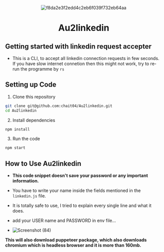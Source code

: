 <div align="center">

![f8da2e3f2edd4c2eb6f039f732eb64aa](https://user-images.githubusercontent.com/59140343/119865381-3cdba200-bf39-11eb-9f5c-2af84871b993.png)

</div>

<h1 align="center">Au2linkedin</h1>

## Getting started with linkedin request accepter

- This is a CLI, to accept all linkedin connection requests in few seconds. If you have slow internet connetion then this might not work, try to re-run the programme by <code>rs</code>

## Setting up Code

1. Clone this repository

```bash
git clone git@github.com:chait04/Au2linkedin.git
cd Au2linkedin
```

2. Install dependencies

```bash
npm install
```

3. Run the code

```bash
npm start
```

## How to Use Au2linkedin

- <Strong>This code snippet doesn't save your password or any important information.</strong>

- You have to write your name inside the fields mentioned in the <code>linkedin.js</code> file.

- It is totally safe to use, I tried to explain every single line and what it does.

- add your USER name and PASSWORD in env file...
- ![Screenshot (84)](https://user-images.githubusercontent.com/59140343/119882069-99e05380-bf4b-11eb-99d6-0b1abb546b70.png)

<strong>This will also download puppeteer package, which also downloads chromium which is headless browser and it is more than 160mb.</strong>
